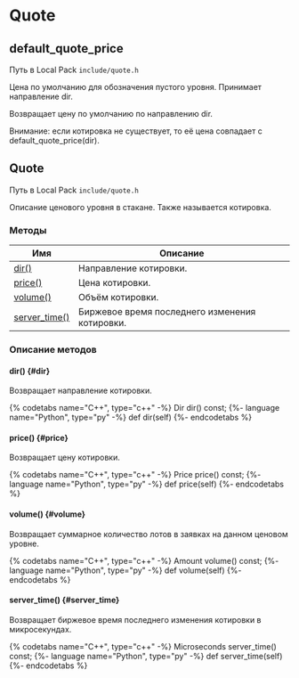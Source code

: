 # Quote

## default_quote_price

Путь в Local Pack `include/quote.h`

Цена по умолчанию для обозначения пустого уровня.
Принимает направление dir.

Возвращает цену по умолчанию по направлению dir.

Внимание: если котировка не существует, то её цена совпадает с default_quote_price(dir).

## Quote

Путь в Local Pack `include/quote.h`

Описание ценового уровня в стакане.
Также называется котировка.

### Методы

| Имя | Описание |
| --- | --- |
| [dir()](#dir) | Направление котировки. |
| [price()](#price) | Цена котировки. |
| [volume()](#volume) | Объём котировки. |
| [server_time()](#server_time) | Биржевое время последнего изменения котировки. |

### Описание методов

#### dir() {#dir}

Возвращает направление котировки.

{% codetabs name="C++", type="c++" -%}
Dir dir() const;
{%- language name="Python", type="py" -%}
def dir(self)
{%- endcodetabs %}

#### price() {#price}

Возвращает цену котировки.

{% codetabs name="C++", type="c++" -%}
Price price() const;
{%- language name="Python", type="py" -%}
def price(self)
{%- endcodetabs %}

#### volume() {#volume}

Возвращает суммарное количество лотов в заявках на данном ценовом уровне.

{% codetabs name="C++", type="c++" -%}
Amount volume() const;
{%- language name="Python", type="py" -%}
def volume(self)
{%- endcodetabs %}

#### server_time() {#server_time}

Возвращает биржевое время последнего изменения котировки в микросекундах.

{% codetabs name="C++", type="c++" -%}
Microseconds server_time() const;
{%- language name="Python", type="py" -%}
def server_time(self)
{%- endcodetabs %}
